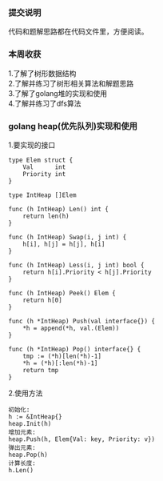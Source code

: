 ### 提交说明
代码和题解思路都在代码文件里，方便阅读。<br>
### 本周收获
1.了解了树形数据结构<br>
2.了解并练习了树形相关算法和解题思路<br>
3.了解了golang堆的实现和使用<br>
4.了解并练习了dfs算法<br>
### golang heap(优先队列)实现和使用
1.要实现的接口<br>
```
type Elem struct {
	Val      int
	Priority int
}

type IntHeap []Elem

func (h IntHeap) Len() int {
	return len(h)
}

func (h IntHeap) Swap(i, j int) {
	h[i], h[j] = h[j], h[i]
}

func (h IntHeap) Less(i, j int) bool {
	return h[i].Priority < h[j].Priority
}

func (h IntHeap) Peek() Elem {
    return h[0]
}

func (h *IntHeap) Push(val interface{}) {
	*h = append(*h, val.(Elem))
}

func (h *IntHeap) Pop() interface{} {
	tmp := (*h)[len(*h)-1]
	*h = (*h)[:len(*h)-1]
	return tmp
}
```
2.使用方法<br>
```
初始化:
h := &IntHeap{}
heap.Init(h)
增加元素:
heap.Push(h, Elem{Val: key, Priority: v})
弹出元素:
heap.Pop(h)
计算长度:
h.Len()
```
